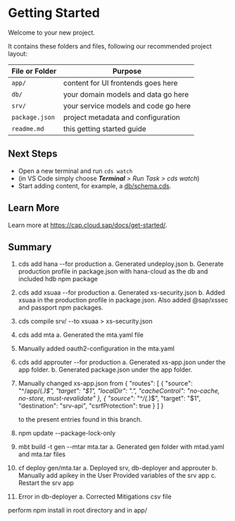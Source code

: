 # Getting Started

Welcome to your new project.

It contains these folders and files, following our recommended project layout:

File or Folder | Purpose
---------|----------
`app/` | content for UI frontends goes here
`db/` | your domain models and data go here
`srv/` | your service models and code go here
`package.json` | project metadata and configuration
`readme.md` | this getting started guide


## Next Steps

- Open a new terminal and run `cds watch` 
- (in VS Code simply choose _**Terminal** > Run Task > cds watch_)
- Start adding content, for example, a [db/schema.cds](db/schema.cds).


## Learn More

Learn more at https://cap.cloud.sap/docs/get-started/.


## Summary
1. cds add hana --for production
    a. Generated undeploy.json
    b. Generate production profile in package.json with hana-cloud as the db and included hdb npm package

2. cds add xsuaa --for production
    a. Generated xs-security.json
    b. Added xsuaa in the production profile in package.json. Also added @sap/xssec and passport npm packages.

3. cds compile srv/ --to xsuaa > xs-security.json

4. cds add mta
    a. Generated the mta.yaml file

5. Manually added oauth2-configuration in the mta.yaml

6. cds add approuter --for production
    a. Generated xs-app.json under the app folder.
    b. Generated package.json under the app folder.

7. Manually changed xs-app.json from
    {
    "routes": [
        {
        "source": "^/app/(.*)$",
        "target": "$1",
        "localDir": ".",
        "cacheControl": "no-cache, no-store, must-revalidate"
        },
        {
        "source": "^/(.*)$",
        "target": "$1",
        "destination": "srv-api",
        "csrfProtection": true
        }
    ]
    }

    to the present entries found in this branch.

8. npm update --package-lock-only

9. mbt build -t gen --mtar mta.tar
    a. Generated gen folder with mtad.yaml and mta.tar files

10. cf deploy gen/mta.tar
    a. Deployed srv, db-deployer and approuter
    b. Manually add apikey in the User Provided variables of the srv app
    c. Restart the srv app

11. Error in db-deployer
    a. Corrected Mitigations csv file



perform npm install in root directory and in app/